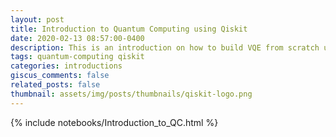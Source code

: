 ```yaml
---
layout: post
title: Introduction to Quantum Computing using Qiskit
date: 2020-02-13 08:57:00-0400
description: This is an introduction on how to build VQE from scratch using Qiskit to find ground state and excited states for a Hamiltonian.
tags: quantum-computing qiskit
categories: introductions
giscus_comments: false
related_posts: false
thumbnail: assets/img/posts/thumbnails/qiskit-logo.png
---
```


{% include notebooks/Introduction_to_QC.html %}


